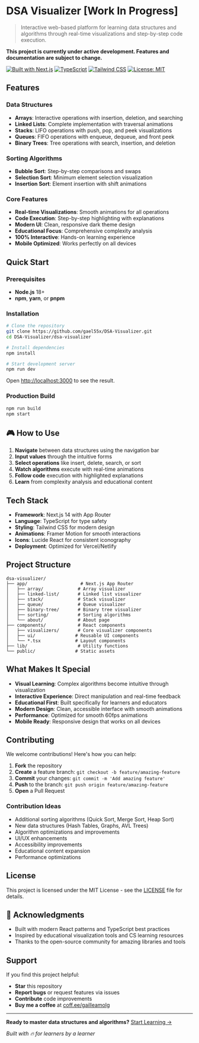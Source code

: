 # DSA Visualizer **[Work In Progress]**

> Interactive web-based platform for learning data structures and algorithms through real-time visualizations and step-by-step code execution.

**This project is currently under active development. Features and documentation are subject to change.**

[![Built with Next.js](https://img.shields.io/badge/Next.js-14-black?style=flat&logo=next.js)](https://nextjs.org/)
[![TypeScript](https://img.shields.io/badge/TypeScript-5-blue?style=flat&logo=typescript)](https://www.typescriptlang.org/)
[![Tailwind CSS](https://img.shields.io/badge/Tailwind-CSS-06B6D4?style=flat&logo=tailwindcss)](https://tailwindcss.com/)
[![License: MIT](https://img.shields.io/badge/License-MIT-green.svg)](https://opensource.org/licenses/MIT)

## Features

### Data Structures
- **Arrays**: Interactive operations with insertion, deletion, and searching
- **Linked Lists**: Complete implementation with traversal animations
- **Stacks**: LIFO operations with push, pop, and peek visualizations
- **Queues**: FIFO operations with enqueue, dequeue, and front peek
- **Binary Trees**: Tree operations with search, insertion, and deletion

### Sorting Algorithms
- **Bubble Sort**: Step-by-step comparisons and swaps
- **Selection Sort**: Minimum element selection visualization
- **Insertion Sort**: Element insertion with shift animations

### Core Features
- **Real-time Visualizations**: Smooth animations for all operations
- **Code Execution**: Step-by-step highlighting with explanations
- **Modern UI**: Clean, responsive dark theme design
- **Educational Focus**: Comprehensive complexity analysis
- **100% Interactive**: Hands-on learning experience
- **Mobile Optimized**: Works perfectly on all devices

## Quick Start

### Prerequisites
- **Node.js** 18+ 
- **npm**, **yarn**, or **pnpm**

### Installation

```bash
# Clone the repository
git clone https://github.com/gael55x/DSA-Visualizer.git
cd DSA-Visualizer/dsa-visualizer

# Install dependencies
npm install

# Start development server
npm run dev
```

Open [http://localhost:3000](http://localhost:3000) to see the result.

### Production Build

```bash
npm run build
npm start
```

## 🎮 How to Use

1. **Navigate** between data structures using the navigation bar
2. **Input values** through the intuitive forms
3. **Select operations** like insert, delete, search, or sort
4. **Watch algorithms** execute with real-time animations
5. **Follow code** execution with highlighted explanations
6. **Learn** from complexity analysis and educational content

## Tech Stack

- **Framework**: Next.js 14 with App Router
- **Language**: TypeScript for type safety
- **Styling**: Tailwind CSS for modern design
- **Animations**: Framer Motion for smooth interactions
- **Icons**: Lucide React for consistent iconography
- **Deployment**: Optimized for Vercel/Netlify

## Project Structure

```
dsa-visualizer/
├── app/                    # Next.js App Router
│   ├── array/             # Array visualizer
│   ├── linked-list/       # Linked list visualizer
│   ├── stack/             # Stack visualizer
│   ├── queue/             # Queue visualizer
│   ├── binary-tree/       # Binary tree visualizer
│   ├── sorting/           # Sorting algorithms
│   └── about/             # About page
├── components/            # React components
│   ├── visualizers/       # Core visualizer components
│   ├── ui/               # Reusable UI components
│   └── *.tsx             # Layout components
├── lib/                   # Utility functions
└── public/               # Static assets
```

## What Makes It Special

- **Visual Learning**: Complex algorithms become intuitive through visualization
- **Interactive Experience**: Direct manipulation and real-time feedback
- **Educational First**: Built specifically for learners and educators
- **Modern Design**: Clean, accessible interface with smooth animations
- **Performance**: Optimized for smooth 60fps animations
- **Mobile Ready**: Responsive design that works on all devices

## Contributing

We welcome contributions! Here's how you can help:

1. **Fork** the repository
2. **Create** a feature branch: `git checkout -b feature/amazing-feature`
3. **Commit** your changes: `git commit -m 'Add amazing feature'`
4. **Push** to the branch: `git push origin feature/amazing-feature`
5. **Open** a Pull Request

### Contribution Ideas
- Additional sorting algorithms (Quick Sort, Merge Sort, Heap Sort)
- New data structures (Hash Tables, Graphs, AVL Trees)
- Algorithm optimizations and improvements
- UI/UX enhancements
- Accessibility improvements
- Educational content expansion
- Performance optimizations

## License

This project is licensed under the MIT License - see the [LICENSE](LICENSE) file for details.

## 🙏 Acknowledgments

- Built with modern React patterns and TypeScript best practices
- Inspired by educational visualization tools and CS learning resources
- Thanks to the open-source community for amazing libraries and tools

## Support

If you find this project helpful:

- **Star** this repository
- **Report bugs** or request features via issues
- **Contribute** code improvements
- **Buy me a coffee** at [coff.ee/gailleamolg](https://coff.ee/gailleamolg)

---

**Ready to master data structures and algorithms?** [Start Learning →](https://dsa-visualizer-gael.vercel.app)

*Built with 🔥 for learners by a learner*
